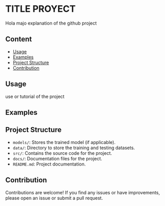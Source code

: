 # TITLE PROYECT
Hola majo 
explanation of the github project

## Content

- [Usage](#usage)
- [Examples](#examples)
- [Project Structure](#project-structure)
- [Contribution](#contribution)


## Usage

use or tutorial of the project

## Examples



## Project Structure

- `models/`: Stores the trained model (if applicable).
- `data/`: Directory to store the training and testing datasets.
- `src/`: Contains the source code for the project.
- `docs/`: Documentation files for the project.
- `README.md`: Project documentation.

## Contribution

Contributions are welcome! If you find any issues or have improvements, please open an issue or submit a pull request.

